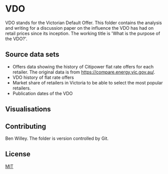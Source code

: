 # VDO
VDO stands for the Victorian Default Offer. This folder contains the analysis and writing for a discussion paper on the influence the VDO has had on retail prices since its inception. The working title is 'What is the purpose of the VDO?'.

## Source data sets
- Offers data showing the history of Citipower flat rate offers for each retailer. The original data is from https://compare.energy.vic.gov.au/.
- VDO history of flat rate offers
- Market share of retailers in Victoria to be able to select the most popular retailers.
- Publication dates of the VDO

## Visualisations

## Contributing
Ben Willey. The folder is version controlled by Git. 

## License
[MIT](https://choosealicense.com/licenses/mit/)
